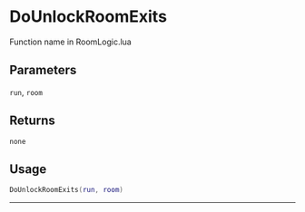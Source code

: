 # DoUnlockRoomExits
Function name in RoomLogic.lua
## Parameters
`run`, `room`
## Returns
`none`
## Usage
```lua
DoUnlockRoomExits(run, room)
```
---
